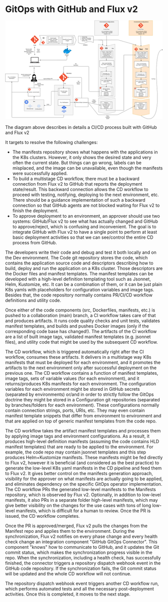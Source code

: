 # GitOps with GitHub and Flux v2

![gitops-detailed-flow.png](images/gitops-githubfluxv2-detailed-flow.png)

The diagram above describes in details a CI/CD process built with GitHub and Flux v2

It targets to resolve the following challenges:

- The manifests repository shows what happens with the applications in the K8s clusters. However, it only shows the desired state and very often the current state. But things can go wrong, labels can be misplaced, and the image can be unavailable, even though the manifests were successfully applied.
- To build a multistage CD workflow, there must be a backward connection from Flux v2 to GitHub that reports the deployment state/result. This backward connection allows the CD workflow to proceed with testing, notifying, deploying to the next environment, etc. There should be a guidance implementation of such a backward connection so that GitHub agents are not blocked waiting for Flux v2 to finish the deployment.
- To approve deployment to an environment, an approver should use two systems: GitHub/Flux v2 to see what has actually changed and GitHub to approve/reject, which is confusing and inconvenient. The goal is to integrate GitHub with Flux v2 to have a single point to perform at least basic deployment activities so that we can see/control the entire CD process from GitHub.

The developers write their code and debug and test it both locally and on the Dev environment. The Code git repository stores the code, which contains the application source code and descriptors describing how to build, deploy and run the application on a K8s cluster. Those descriptors are the Docker files and manifest templates. The manifest templates can be developed with a high-level definition templating tool such as Jsonnet, Helm, Kustomize, etc. It can be a combination of them, or it can be just plain K8s yamls with placeholders for configuration variables and image tags. Besides that, the code repository normally contains PR/CI/CD workflow definitions and utility code.  

Once either of the code components (src, Dockerfiles, manifests, etc.) is pushed to a collaboration (main) branch, a CI workflow takes care of that and produces artifacts. It runs code quality checks and unit tests, validates manifest templates, and builds and pushes Docker images (only if the corresponding code base has changed!). The artifacts of the CI workflow are a list of built image tags, validated manifest templates (e.g. jsonnet files), and utility code that might be used by the subsequent CD workflow. 

The CD workflow, which is triggered automatically right after the CI workflow, consumes these artifacts. It delivers in a multistage way K8s manifests that must be deployed for each environment, and it promotes the artifacts to the next environment only after successful deployment on the previous one. The CD workflow contains a function of manifest templates, image tags, sets of variable values (for each environment), and it returns/produces K8s manifests for each environment. The configuration variables for each environment might be stored in GitHub secrets (separated by environments) or/and in order to strictly follow the GitOps doctrine they might be stored in a Configuration git repositories (separated by branches/folders for each environment). These configurations normally contain connection strings, ports, URIs, etc. They may even contain manifest template snippets that differ from environment to environment and that are applied on top of generic manifest templates from the code repo.

The CD workflow takes the artifact manifest templates and processes them by applying image tags and environment configurations. As a result, it produces high-level definition manifests (assuming the code contains HLD manifest templates) that are ready to be applied to the environment. For example, the code repo may contain jsonnet templates and this step produces Helm+Kustomize manifests. These manifests might be fed directly to Flux v2, however it is beneficial (and considered as the best practice) to generate the low-level K8s yaml manifests in the CD pipeline and feed them to Flux v2. It gives better control on the manifests generation approach, visibility for the approver on what manifests are actually going to be applied, and eliminates dependency on the specific GitOps operator implementation. The CD workflow PRs the generated low-level manifests to the Manifests repository, which is observed by Flux v2. Optionally, in addition to low-level manifests, it also PRs in a separate folder high-level manifests, which may give better visibility on the changes for the use cases with tons of long low-level manifests, which is difficult for a human to review. Once the PR is issued, the CD workflow completes.

Once the PR is approved/merged, Flux v2 pulls the changes from the Manifest repo and applies them to the environment. During the synchronization, Flux v2 notifies on every phase change and every health check change an integration component "GitHub GitOps Connector". This component "knows" how to communicate to GitHub, and it updates the Git commit status, which makes the synchronization progress visible in the repo. When the synchronization, including a health check, has successfully finished, the connector triggers a repository dispatch webhook event in the GitHub code repository. If the synchronization fails, the Git commit status will be updated and the whole CD workflow will not continue.

The repository dispatch webhook event triggers another CD workflow run, which performs automated tests and all the necessary post-deployment activities. Once this is completed, it moves to the next stage.
